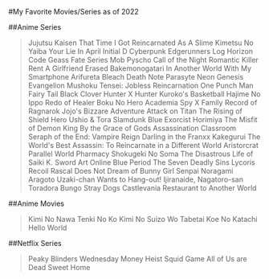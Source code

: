 #My Favorite Movies/Series as of 2022

##Anime Series
> Jujutsu Kaisen
> That Time I Got Reincarnated As A Slime
> Kimetsu No Yaiba
> Your Lie In April
> Initial D
> Cyberpunk Edgerunners
> Log Horizon
> Code Geass
> Fate Series
> Mob Pyscho
> Call of the Night
> Romantic Killer
> Rent A Girlfriend
> Erased
> Bakemonogatari
> In Another World With My Smartphone
> Arifureta
> Bleach
> Death Note
> Parasyte
> Neon Genesis Evangelion
> Mushoku Tensei: Jobless Reincarnation
> One Punch Man
> Fairy Tail
> Black Clover
> Hunter X Hunter
> Kuroko's Basketball
> Hajime No Ippo
> Redo of Healer
> Boku No Hero Academia
> Spy X Family
> Record of Ragnarok
> Jojo's Bizzare Adventure
> Attack on Titan
> The Rising of Shield Hero
> Ushio & Tora
> Slamdunk
> Blue Exorcist
> Horimiya
> The Misfit of Demon King
> By the Grace of Gods
> Assassination Classroom
> Seraph of the End: Vampire Reign
> Darling in the Franxx
> Kakegurui
> The World's Best Assassin: To Reincarnate in a Different World Aristorcrat
> Parallel World Pharmacy
> Shokugeki No Soma
> The Disastrous Life of Saiki K.
> Sword Art Online
> Blue Period
> The Seven Deadly Sins
> Lycoris Recoil
> Rascal Does Not Dream of Bunny Girl Senpai
> Noragami Aragoto
> Uzaki-chan Wants to Hang-out!
> Ijiranaide, Nagatoro-san
> Toradora
> Bungo Stray Dogs
> Castlevania
> Restaurant to Another World

##Anime Movies
> Kimi No Nawa
> Tenki No Ko
> Kimi No Suizo Wo Tabetai
> Koe No Katachi
> Hello World

##Netflix Series
> Peaky Blinders
> Wednesday
> Money Heist
> Squid Game
> All of Us are Dead
> Sweet Home

